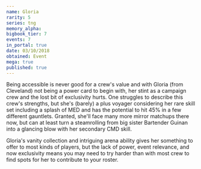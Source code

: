 ```yaml
---
name: Gloria
rarity: 5
series: tng
memory_alpha:
bigbook_tier: 7
events: 7
in_portal: true
date: 03/10/2018
obtained: Event
mega: true
published: true
---
```


Being accessible is never good for a crew's value and with Gloria (from Cleveland) not being a power card to begin with, her stint as a campaign crew and the lost bit of exclusivity hurts. One struggles to describe this crew's strengths, but she's (barely) a plus voyager considering her rare skill set including a splash of MED and has the potential to hit 45% in a few different gauntlets. Granted, she'll face many more mirror matchups there now, but can at least turn a steamrolling from big sister Bartender Guinan into a glancing blow with her secondary CMD skill.

Gloria's vanity collection and intriguing arena ability gives her something to offer to most kinds of players, but the lack of power, event relevance, and now exclusivity means you may need to try harder than with most crew to find spots for her to contribute to your roster.
